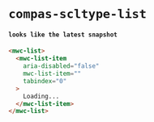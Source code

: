 # `compas-scltype-list`

#### `looks like the latest snapshot`

```html
<mwc-list>
  <mwc-list-item
    aria-disabled="false"
    mwc-list-item=""
    tabindex="0"
  >
    Loading...
  </mwc-list-item>
</mwc-list>

```

